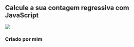 ## Calcule a sua contagem regressiva com JavaScript

<img src="https://scontent.fcgh22-1.fna.fbcdn.net/v/t39.30808-6/312095095_1436715273518919_7536704115272771659_n.jpg?_nc_cat=105&ccb=1-7&_nc_sid=730e14&_nc_ohc=Zb5-z9HLodwAX_QIHkM&_nc_ht=scontent.fcgh22-1.fna&oh=00_AfC0QT1XZsUyM0VCOk04W6649RsKTHJ1lP8CEE-KHZx47Q&oe=636566E0">

### Criado por mim